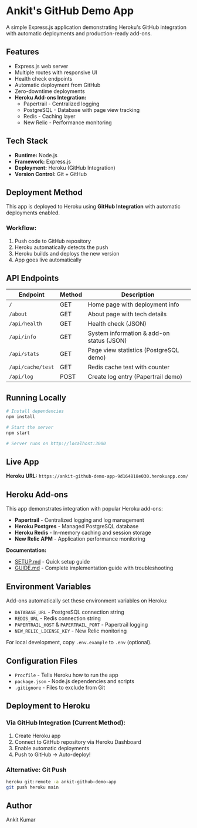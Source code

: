 # Ankit's GitHub Demo App

A simple Express.js application demonstrating Heroku's GitHub integration with automatic deployments and production-ready add-ons.

## Features

- Express.js web server
- Multiple routes with responsive UI
- Health check endpoints
- Automatic deployment from GitHub
- Zero-downtime deployments
- **Heroku Add-ons Integration:**
  - Papertrail - Centralized logging
  - PostgreSQL - Database with page view tracking
  - Redis - Caching layer
  - New Relic - Performance monitoring

## Tech Stack

- **Runtime:** Node.js
- **Framework:** Express.js
- **Deployment:** Heroku (GitHub Integration)
- **Version Control:** Git + GitHub

## Deployment Method

This app is deployed to Heroku using **GitHub Integration** with automatic deployments enabled.

### Workflow:
1. Push code to GitHub repository
2. Heroku automatically detects the push
3. Heroku builds and deploys the new version
4. App goes live automatically

## API Endpoints

| Endpoint | Method | Description |
|----------|--------|-------------|
| `/` | GET | Home page with deployment info |
| `/about` | GET | About page with tech details |
| `/api/health` | GET | Health check (JSON) |
| `/api/info` | GET | System information & add-on status (JSON) |
| `/api/stats` | GET | Page view statistics (PostgreSQL demo) |
| `/api/cache/test` | GET | Redis cache test with counter |
| `/api/log` | POST | Create log entry (Papertrail demo) |

## Running Locally

```bash
# Install dependencies
npm install

# Start the server
npm start

# Server runs on http://localhost:3000
```

## Live App

**Heroku URL:** `https://ankit-github-demo-app-9d164818e030.herokuapp.com/`

## Heroku Add-ons

This app demonstrates integration with popular Heroku add-ons:

- **Papertrail** - Centralized logging and log management
- **Heroku Postgres** - Managed PostgreSQL database
- **Heroku Redis** - In-memory caching and session storage
- **New Relic APM** - Application performance monitoring

**Documentation:**
- [SETUP.md](./SETUP.md) - Quick setup guide
- [GUIDE.md](./GUIDE.md) - Complete implementation guide with troubleshooting

## Environment Variables

Add-ons automatically set these environment variables on Heroku:
- `DATABASE_URL` - PostgreSQL connection string
- `REDIS_URL` - Redis connection string
- `PAPERTRAIL_HOST` & `PAPERTRAIL_PORT` - Papertrail logging
- `NEW_RELIC_LICENSE_KEY` - New Relic monitoring

For local development, copy `.env.example` to `.env` (optional).

## Configuration Files

- `Procfile` - Tells Heroku how to run the app
- `package.json` - Node.js dependencies and scripts
- `.gitignore` - Files to exclude from Git

## Deployment to Heroku

### Via GitHub Integration (Current Method):

1. Create Heroku app
2. Connect to GitHub repository via Heroku Dashboard
3. Enable automatic deployments
4. Push to GitHub → Auto-deploy!

### Alternative: Git Push

```bash
heroku git:remote -a ankit-github-demo-app
git push heroku main
```

## Author

Ankit Kumar
